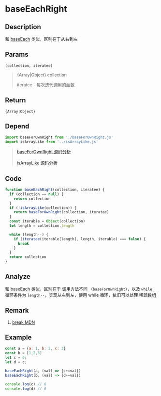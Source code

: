 # baseEachRight 

## Description 
和 [baseEach](./baseEach.md) 类似，区别在于从右到左
## Params
`(collection, iteratee)`
> {Array|Object} collection
>
> iteratee - 每次迭代调用的函数
>

## Return
`{Array|Object}`
## Depend
```js
import baseForOwnRight from './baseForOwnRight.js'
import isArrayLike from '../isArrayLike.js'
```
> [baseForOwnRight 源码分析](./baseForRight.md)
> <br/>
> <br/>
> [isArrayLike 源码分析](../export/isArrayLike.md)
>

## Code
```js
function baseEachRight(collection, iteratee) {
  if (collection == null) {
    return collection
  }
  if (!isArrayLike(collection)) {
    return baseForOwnRight(collection, iteratee)
  }
  const iterable = Object(collection)
  let length = collection.length

  while (length--) {
    if (iteratee(iterable[length], length, iterable) === false) {
      break
    }
  }
  return collection
}
```
## Analyze
和 [baseEach](./baseEach.md) 类似，区别在于 调用方法不同 （`baseForOwnRight`），以及 `while` 循环条件为 `length--`，实现从右到左，使用 while 循环，依旧可以处理 稀疏数组
## Remark
1. [break MDN](https://developer.mozilla.org/zh-CN/docs/Web/JavaScript/Reference/Statements/break)
## Example
```js
const a = {a: 1, b: 2, c: 3}
const b = [1,2,3]
let c = 0;
let d = c;

baseEachRight(a, (val) => {c+=val})
baseEachRight(b, (val) => {d+=val})

console.log(c) // 6
console.log(d) // 6

```
